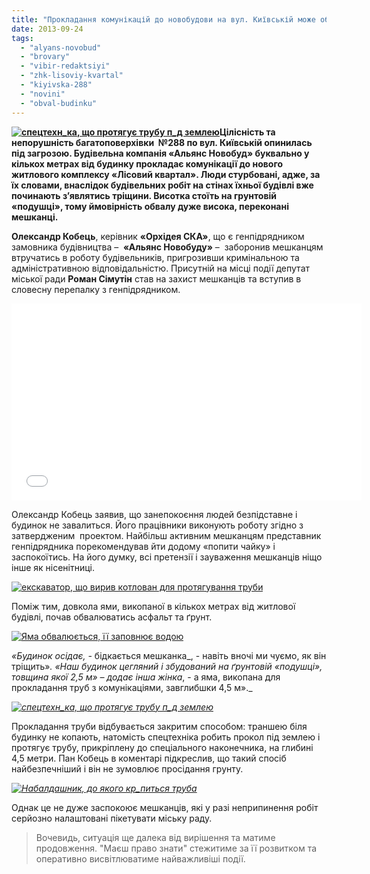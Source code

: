 ```yaml
---
title: "Прокладання комунікацій до новобудови на вул. Київській може обвалити багатоповерхівку"
date: 2013-09-24
tags: 
  - "alyans-novobud"
  - "brovary"
  - "vibir-redaktsiyi"
  - "zhk-lisoviy-kvartal"
  - "kiyivska-288"
  - "novini"
  - "obval-budinku"
---
```


**[![спецтехн_ка, що протягує трубу п_д землею](https://mpz.brovary.org/wp-content/uploads/2013/09/spetstehn_ka-shho-protyaguye-trubu-p_d-zemleyu.jpg)](https://mpz.brovary.org/wp-content/uploads/2013/09/spetstehn_ka-shho-protyaguye-trubu-p_d-zemleyu.jpg)Цілісність та непорушність багатоповерхівки  №288 по вул. Київській опинилась під загрозою. Будівельна компанія «Альянс Новобуд» буквально у кількох метрах від будинку прокладає комунікації до нового житлового комплексу «Лісовий квартал». Люди стурбовані, адже, за їх словами, внаслідок будівельних робіт на стінах їхньої будівлі вже починають з’являтись тріщини. Висотка стоїть на грунтовій «подушці», тому ймовірність обвалу дуже висока, переконані мешканці.**

**Олександр Кобець**, керівник **«Орхідея СКА»**, що є генпідрядником замовника будівництва –  **«Альянс Новобуду»** –  заборонив мешканцям втручатись в роботу будівельників, пригрозивши кримінальною та адміністративною відповідальністю. Присутній на місці події депутат  міської ради **Роман Сімутін** став на захист мешканців та вступив в словесну перепалку з генпідрядником.

<iframe src="//www.youtube.com/embed/O0g9M9wsPuo" height="315" width="560" allowfullscreen frameborder="0"></iframe>

Олександр Кобець заявив, що занепокоєння людей безпідставне і будинок не завалиться. Його працівники виконують роботу згідно з затвердженим  проектом. Найбільш активним мешканцям представник генпідрядника порекомендував йти додому «попити чайку» і заспокоїтись. На його думку, всі претензії і зауваження мешканців ніщо інше як нісенітниці.

[![екскаватор, що вирив котлован для протягування труби](https://mpz.brovary.org/wp-content/uploads/2013/09/ekskavator-shho-viriv-kotlovan-dlya-protyaguvannya-trubi.jpg)](https://mpz.brovary.org/wp-content/uploads/2013/09/ekskavator-shho-viriv-kotlovan-dlya-protyaguvannya-trubi.jpg)

Поміж тим, довкола ями, викопаної в кількох метрах від житлової будівлі, почав обвалюватись асфальт та ґрунт.

[![Яма обвалюється, її заповнює водою](https://mpz.brovary.org/wp-content/uploads/2013/09/YAma-obvalyuyetsya-yiyi-zapovnyuye-vodoyu.jpg)](https://mpz.brovary.org/wp-content/uploads/2013/09/YAma-obvalyuyetsya-yiyi-zapovnyuye-vodoyu.jpg)

_«Будинок осідає, -_ бідкається мешканка_, - навіть вночі ми чуємо, як він тріщить»_. _«Наш будинок цегляний і збудований на ґрунтовій «подушці», товщина якої 2,5 м» –_ додає інша жінка_, - а яма, викопана для прокладання труб з комунікаціями, завглибшки 4,5 м»._

_[![спецтехн_ка, що протягує трубу п_д землею](https://mpz.brovary.org/wp-content/uploads/2013/09/spetstehn_ka-shho-protyaguye-trubu-p_d-zemleyu.jpg)](https://mpz.brovary.org/wp-content/uploads/2013/09/spetstehn_ka-shho-protyaguye-trubu-p_d-zemleyu.jpg)_

Прокладання труби відбувається закритим способом: траншею біля будинку не копають, натомість спецтехніка робить прокол під землею і протягує трубу, прикріплену до спеціального наконечника, на глибині 4,5 метри. Пан Кобець в коментарі підкреслив, що такий спосіб найбезпечніший і він не зумовлює просідання грунту.

_[![Набалдашник, до якого кр_питься труба](https://mpz.brovary.org/wp-content/uploads/2013/09/Nabaldashnik-do-yakogo-kr_pitsya-truba.jpg)](https://mpz.brovary.org/wp-content/uploads/2013/09/Nabaldashnik-do-yakogo-kr_pitsya-truba.jpg)_

Однак це не дуже заспокоює мешканців, які у разі неприпинення робіт серйозно налаштовані пікетувати міську раду.

> Вочевидь, ситуація ще далека від вирішення та матиме продовження. "Маєш право знати" стежитиме за її розвитком та оперативно висвітлюватиме найважливіші події.
